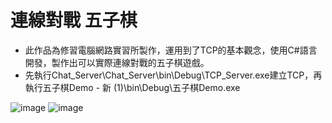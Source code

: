 # 連線對戰 五子棋

* 此作品為修習電腦網路實習所製作，運用到了TCP的基本觀念，使用C#語言開發，製作出可以實際連線對戰的五子棋遊戲。
* 先執行Chat_Server\Chat_Server\bin\Debug\TCP_Server.exe建立TCP，再執行五子棋Demo - 新 (1)\bin\Debug\五子棋Demo.exe

![image](https://github.com/alicejimmy/college-portfolio/blob/main/%E9%80%A3%E7%B7%9A%E5%B0%8D%E6%88%B0%20%E4%BA%94%E5%AD%90%E6%A3%8B/%E4%BA%94%E5%AD%90%E6%A3%8B1.png?raw=true)
![image](https://github.com/alicejimmy/college-portfolio/blob/main/%E9%80%A3%E7%B7%9A%E5%B0%8D%E6%88%B0%20%E4%BA%94%E5%AD%90%E6%A3%8B/%E4%BA%94%E5%AD%90%E6%A3%8B2.png?raw=true)
